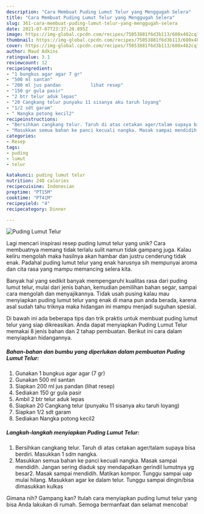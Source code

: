 ```yaml
---
description: "Cara Membuat Puding Lumut Telur yang Menggugah Selera"
title: "Cara Membuat Puding Lumut Telur yang Menggugah Selera"
slug: 361-cara-membuat-puding-lumut-telur-yang-menggugah-selera
date: 2021-07-07T23:37:20.895Z
image: https://img-global.cpcdn.com/recipes/75053881f6d3b113/680x482cq70/puding-lumut-telur-foto-resep-utama.jpg
thumbnail: https://img-global.cpcdn.com/recipes/75053881f6d3b113/680x482cq70/puding-lumut-telur-foto-resep-utama.jpg
cover: https://img-global.cpcdn.com/recipes/75053881f6d3b113/680x482cq70/puding-lumut-telur-foto-resep-utama.jpg
author: Maud Adkins
ratingvalue: 3.1
reviewcount: 12
recipeingredient:
- "1 bungkus agar agar 7 gr"
- "500 ml santan"
- "200 ml jus pandan           lihat resep"
- "150 gr gula pasir"
- "2 btr telur aduk lepas"
- "20 Cangkang telur punyaku 11 sisanya aku taruh loyang"
- "1/2 sdt garam"
- " Nangka potong kecil2"
recipeinstructions:
- "Bersihkan cangkang telur. Taruh di atas cetakan ager/talam supaya bisa berdiri. Masukkan 1 sdm nangka."
- "Masukkan semua bahan ke panci kecuali nangka. Masak sampai mendidih. Jangan sering diaduk spy mendapatkan gerindil lumutnya yg besar2. Masak sampai mendidih. Matikan kompor. Tunggu sampai uap mulai hilang. Masukkan agar ke dalam telur. Tunggu sampai dingin/bisa dimasukkan kulkas"
categories:
- Resep
tags:
- puding
- lumut
- telur

katakunci: puding lumut telur 
nutrition: 248 calories
recipecuisine: Indonesian
preptime: "PT15M"
cooktime: "PT41M"
recipeyield: "4"
recipecategory: Dinner

---
```



![Puding Lumut Telur](https://img-global.cpcdn.com/recipes/75053881f6d3b113/680x482cq70/puding-lumut-telur-foto-resep-utama.jpg)

Lagi mencari inspirasi resep puding lumut telur yang unik? Cara membuatnya memang tidak terlalu sulit namun tidak gampang juga. Kalau keliru mengolah maka hasilnya akan hambar dan justru cenderung tidak enak. Padahal puding lumut telur yang enak harusnya sih mempunyai aroma dan cita rasa yang mampu memancing selera kita.

Banyak hal yang sedikit banyak mempengaruhi kualitas rasa dari puding lumut telur, mulai dari jenis bahan, kemudian pemilihan bahan segar, sampai cara mengolah dan menyajikannya. Tidak usah pusing kalau mau menyiapkan puding lumut telur yang enak di mana pun anda berada, karena asal sudah tahu triknya maka hidangan ini mampu menjadi suguhan spesial.




Di bawah ini ada beberapa tips dan trik praktis untuk membuat puding lumut telur yang siap dikreasikan. Anda dapat menyiapkan Puding Lumut Telur memakai 8 jenis bahan dan 2 tahap pembuatan. Berikut ini cara dalam menyiapkan hidangannya.

<!--inarticleads1-->

##### Bahan-bahan dan bumbu yang diperlukan dalam pembuatan Puding Lumut Telur:

1. Gunakan 1 bungkus agar agar (7 gr)
1. Gunakan 500 ml santan
1. Siapkan 200 ml jus pandan           (lihat resep)
1. Sediakan 150 gr gula pasir
1. Ambil 2 btr telur aduk lepas
1. Siapkan 20 Cangkang telur (punyaku 11 sisanya aku taruh loyang)
1. Siapkan 1/2 sdt garam
1. Sediakan  Nangka potong kecil2




<!--inarticleads2-->

##### Langkah-langkah menyiapkan Puding Lumut Telur:

1. Bersihkan cangkang telur. Taruh di atas cetakan ager/talam supaya bisa berdiri. Masukkan 1 sdm nangka.
1. Masukkan semua bahan ke panci kecuali nangka. Masak sampai mendidih. Jangan sering diaduk spy mendapatkan gerindil lumutnya yg besar2. Masak sampai mendidih. Matikan kompor. Tunggu sampai uap mulai hilang. Masukkan agar ke dalam telur. Tunggu sampai dingin/bisa dimasukkan kulkas




Gimana nih? Gampang kan? Itulah cara menyiapkan puding lumut telur yang bisa Anda lakukan di rumah. Semoga bermanfaat dan selamat mencoba!
